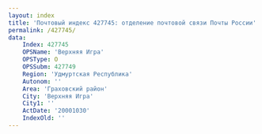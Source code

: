```yaml
---
layout: index
title: 'Почтовый индекс 427745: отделение почтовой связи Почты России'
permalink: /427745/
data:
    Index: 427745
    OPSName: 'Верхняя Игра'
    OPSType: О
    OPSSubm: 427749
    Region: 'Удмуртская Республика'
    Autonom: ''
    Area: 'Граховский район'
    City: 'Верхняя Игра'
    City1: ''
    ActDate: '20001030'
    IndexOld: ''
---
```

